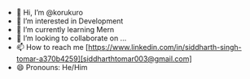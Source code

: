 - 👋 Hi, I’m @korukuro
- 👀 I’m interested in Development
- 🌱 I’m currently learning Mern
- 💞️ I’m looking to collaborate on ...
- 📫 How to reach me [https://www.linkedin.com/in/siddharth-singh-tomar-a370b4259][siddharthtomar003@gmail.com]
- 😄 Pronouns: He/Him

<!---
korukuro/korukuro is a ✨ special ✨ repository because its `README.md` (this file) appears on your GitHub profile.
You can click the Preview link to take a look at your changes.
--->
